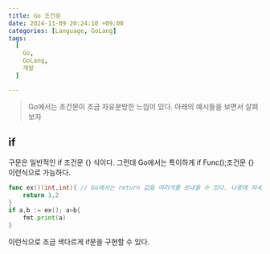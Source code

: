 ```yaml
---
title: Go 조건문
date: 2024-11-09 20:24:10 +09:00
categories: [Language, GoLang]
tags:
  [
    Go,
    GoLang,
    개발
  ]

---
```

> Go에서는 조건문이 조금 자유분방한 느낌이 있다. 아래의 예시들을 보면서 살펴보자

## if
구문은 일반적인 if 조건문 {} 식이다. 그런데 Go에서는 특이하게 if Func();조건문 {} 이런식으로 가능하다.
``` go
func ex()(int,int){ // Go에서는 return 값을 여러개를 보내줄 수 있다. 나중에 자세히 후술할 예정이다.
    return 1,2
}
if a,b := ex(); a>b{
    fmt.print(a)
} 
````
이런식으로 조금 색다르게 if문을 구현할 수 있다.
